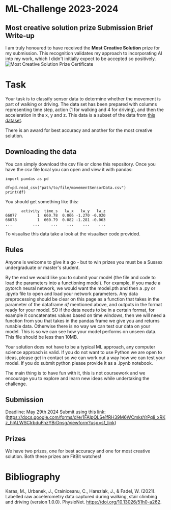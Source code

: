 # ML-Challenge 2023-2024
##  Most creative solution prize Submission Brief Write-up
I am truly honoured to have received the **Most Creative Solution** prize for my submission. This recognition validates my approach to incorporating AI into my work, which I didn't initially expect to be accepted so positively.
![Most Creative Solution Prize Certificate](https://github.com/user-attachments/assets/374948b5-7e4b-4e24-a2ac-9dd0094fe1c9)

# Task
Your task is to classify sensor data to determine whether the movement is part of walking or driving. The data set has been prepared with columns representing time step, action (1 for walking and 4 for driving), and then the acceleration in the x, y and z. This data is a subset of the data from <a href="https://physionet.org/content/accelerometry-walk-climb-drive/1.0.0/#files">this dataset</a>. 

There is an award for best accuracy and another for the most creative solution. 

## Downloading the data
You can simply download the csv file or clone this repository. Once you have the csv file local you can open and view it with pandas:
```
import pandas as pd

df=pd.read_csv("path/to/file/movementSensorData.csv")
print(df)
```
You should get something like this:
```
       activity  time_s   lw_x   lw_y   lw_z
66077         1  660.78  0.066 -1.270 -0.020
66078         1  660.79  0.082 -1.281 -0.063
...         ...     ...    ...    ...    ...
```

To visualise this data take a look at the visualiser code provided. 

## Rules
Anyone is welcome to give it a go - but to win prizes you must be a Sussex undergraduate or master's student. 

By the end we would like you to submit your model (the file and code to load the parameters into a functioning model). For example, if you made a pytorch neural network, we would want the model.pth and then a .py or .ipynb file to open and load your network parameters. Any data preprocessing should be clear on this page as a function that takes in the parameter of the dataframe $df$ mentioned above, and outputs in the format ready for your model. SO if the data needs to be in a certain format, for example it concatenates values based on time windows, then we will need a function from you that takes in the pandas frame we give you and returns runable data. Otherwise there is no way we can test our data on your model. This is so we can see how your model performs on unseen data. This file should be less than 10MB. 

Your solution does not have to be a typical ML approach, any computer science approach is valid. If you do not want to use Python we are open to ideas, please get in contact so we can work out a way how we can test your model. If you do submit python please provide it as a .ipynb notebook. 

The main thing is to have fun with it, this is not coursework and we encourage you to explore and learn new ideas while undertaking the challenge. 

## Submission
Deadline: May 29th 2024
Submit using this link: (https://docs.google.com/forms/d/e/1FAIpQLSe1fRH39M6WCmksYrPqIi_xRKz_hlALWSCIrbduFhzYBrDnsg/viewform?usp=sf_link)

## Prizes
We have two prizes, one for best accuracy and one for most creative solution. Both these prizes are FitBit watches! 

# Bibliography
Karas, M., Urbanek, J., Crainiceanu, C., Harezlak, J., & Fadel, W. (2021). Labelled raw accelerometry data captured during walking, stair climbing and driving (version 1.0.0). PhysioNet. https://doi.org/10.13026/51h0-a262.
